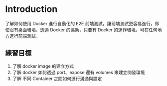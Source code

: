 # Introduction

了解如何使用 Docker 進行自動化的 E2E 前端測試，讓前端測試更容易進行，即使沒有桌面環境，透過 Docker 的協助，只要有 Docker 的運作環境，可在任何地方進行前端測試。

## 練習目標

1. 了解 docker image 的建立方式
2. 了解 docker 如何透過 port、expose 還有 volumes 來建立開發環境
3. 了解 不同 Container 之間如何進行溝通與設定

